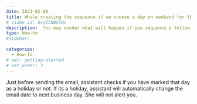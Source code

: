 ```yaml
---
date: 2023-02-08
title: While creating the sequence if we choose a day on weekend for the follow-ups will the assistant alerts us since they are off on weekends.
# video_id: 6xyI5NNCCmc
description:  You may wonder what will happen if you sequence a follow-up on weekend which happens to be a holiday for the assistant.
type: How-to
#sidebar:

categories:
  - How-To
# set: getting-started
# set_order: 3
---
```

Just before sending the email, assistant checks if you have marked that day as a holiday or not. If its a holiday, assistant will automatically change the email date to next business day. She will not alert you.